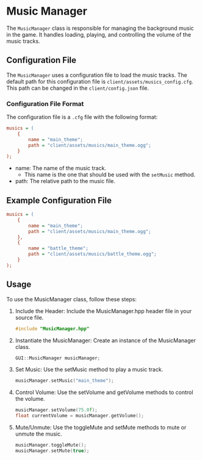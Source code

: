 # Music Manager

The `MusicManager` class is responsible for managing the background music in the game. It handles loading, playing, and controlling the volume of the music tracks.

## Configuration File

The `MusicManager` uses a configuration file to load the music tracks. The default path for this configuration file is `client/assets/musics_config.cfg`. This path can be changed in the `client/config.json` file.

### Configuration File Format

The configuration file is a `.cfg` file with the following format:

```cfg
musics = (
    {
        name = "main_theme";
        path = "client/assets/musics/main_theme.ogg";
    }
);
```

- name: The name of the music track.
  - This name is the one that should be used with the `setMusic` method. 
- path: The relative path to the music file.

## Example Configuration File

```cfg
musics = (
    {
        name = "main_theme";
        path = "client/assets/musics/main_theme.ogg";
    },
    {
        name = "battle_theme";
        path = "client/assets/musics/battle_theme.ogg";
    }
);
```

## Usage

To use the MusicManager class, follow these steps:  

1. Include the Header: Include the MusicManager.hpp header file in your source file.  
    ```cpp
    #include "MusicManager.hpp"
    ```
2. Instantiate the MusicManager: Create an instance of the MusicManager class.  
    ```cpp
    GUI::MusicManager musicManager;
    ```
3. Set Music: Use the setMusic method to play a music track.  
    ```cpp
    musicManager.setMusic("main_theme");
    ```
4. Control Volume: Use the setVolume and getVolume methods to control the volume.  
    ```cpp
    musicManager.setVolume(75.0f);
    float currentVolume = musicManager.getVolume();
   ```
5. Mute/Unmute: Use the toggleMute and setMute methods to mute or unmute the music.  
    ```cpp
    musicManager.toggleMute();
    musicManager.setMute(true);
    ```
